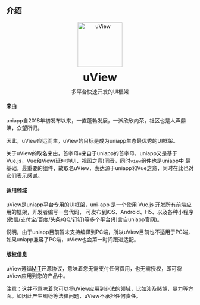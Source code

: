## 介绍

<demo-model url="/"></demo-model>

<div class="intro-logo">
	<img class="logo" src="/common/logo.png" alt="uView" />
	<h3>uView</h3>
	<p class="slogan">多平台快速开发的UI框架</p>
</div>

#### 来由

uniapp自2018年初发布以来，一直蓬勃发展，一派欣欣向荣，社区也是人声鼎沸，众望所归。  

因此，uView应运而生，uView的目标是成为uniapp生态最优秀的UI框架。  

关于uView的取名来由，首字母`u`来自于uniapp的首字母，uniapp又是基于Vue.js，Vue和View(延伸为UI、视图之意)同音，同时`view`组件也是uniapp中
最基础，最重要的组件，故取名uView，表达源于uniapp和Vue之意，同时在此也对它们表示感谢。


#### 适用领域

uView是uniapp平台专用的UI框架，uni-app 是一个使用 Vue.js 开发所有前端应用的框架，开发者编写一套代码，
可发布到iOS、Android、H5、以及各种小程序(微信/支付宝/百度/头条/QQ/钉钉)等多个平台(引言自uniapp官网)。  

说明，由于uniapp目前暂未支持编译到PC端，所以uView目前也不适用于PC端，如果uniapp兼容了PC端，uView也会第一时间跟进适配。



#### 版权信息

uView遵循[MIT](https://baike.baidu.com/item/MIT/10772952)开源协议，意味着您无需支付任何费用，也无需授权，即可将uView应用到您的产品中。  

注意：这并不意味着您可以将uView应用到非法的领域，比如涉及赌博，暴力等方面。如因此产生纠纷等法律问题，uView不承担任何责任。



<style>
.intro-logo {
	text-align: center;
}

.intro-logo .logo {
	width: 120px;
}

.intro-logo h3 {
	font-size: 30px;
	font-weight: bold;
	margin-top: 10px;
	margin-bottom: 0;
}

.intro-logo .slogan {
	margin-top: 10px!important;
}
</style>